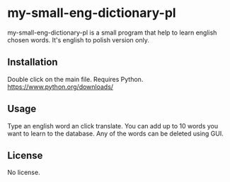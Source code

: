 # my-small-eng-dictionary-pl

my-small-eng-dictionary-pl is a small program that help to learn english chosen words. It's english to polish version only.

## Installation

Double click on the main file.
Requires Python.
https://www.python.org/downloads/

## Usage

Type an english word an click translate. You can add up to 10 words you want to learn to the database. Any of the words can be deleted using GUI.

## License

No license.
